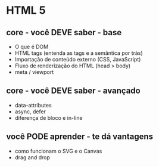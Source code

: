# HTML 5

## core - você DEVE saber - base
- O que é DOM
- HTML tags (entenda as tags e a semântica por trás)
- Importação de conteúdo externo (CSS, JavaScript)
- Fluxo de renderização do HTML (head > body)
- meta / viewport
## core - você DEVE saber - avançado
- data-attributes
- async, defer
- diferença de bloco e in-line
## você PODE aprender - te dá vantagens
- como funcionam o SVG e o Canvas
- drag and drop